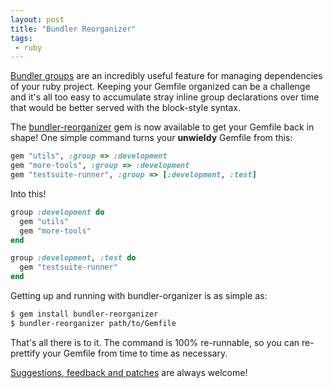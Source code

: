 ```yaml
---
layout: post
title: "Bundler Reorganizer"
tags:
 - ruby
---
```


[Bundler groups](http://bundler.io/v1.5/groups.html) are an incredibly useful feature for managing dependencies of your ruby project.
Keeping your Gemfile organized can be a challenge and it's all too easy to accumulate
stray inline group declarations over time that would be better served with the block-style syntax.

The [bundler-reorganizer](https://github.com/wireframe/bundler-reorganizer) gem is now available
to get your Gemfile back in shape!  One simple command turns your **unwieldy** Gemfile from this:

```ruby
gem "utils", :group => :development
gem "more-tools", :group => :development
gem "testsuite-runner", :group => [:development, :test]
```

Into this!

```ruby
group :development do
  gem "utils"
  gem "more-tools"
end

group :development, :test do
  gem "testsuite-runner"
end
```

Getting up and running with bundler-organizer is as simple as:

```bash
$ gem install bundler-reorganizer
$ bundler-reorganizer path/to/Gemfile
```

That's all there is to it.  The command is 100% re-runnable, so you can re-prettify your Gemfile
from time to time as necessary.

[Suggestions, feedback and patches](https://github.com/wireframe/bundler-reorganizer) are always welcome!
